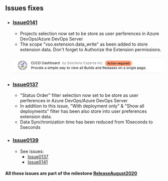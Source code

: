 ## Issues fixes

- ### [Issue0141](https://github.com/expertasolutions/VstsDashboard/issues/141)
  - Projects selection now set to be store as user perferences in Azure DevOps/Azure DevOps Server
  - The scope "vso.extension.data_write" as been added to store extension data. Don't forget to Authorize the Extension permissions.

  ![Issue0141-01](_ReleaseNotes/ReleaseAugust2020/Issue0141/Issue0141-01.png)

- ### [Issue0137](https://github.com/expertasolutions/VstsDashboard/issues/137)
  - "Status Order" filter selection now set to be store as user perferences in Azure DevOps/Azure DevOps Server
  - In addition to this issue, "With deployment only" & "Show all deployments" filter has been also store into user preferences extension data.
  - Data Synchronization time has been reduced from 10seconds to 5seconds

- ### [Issue0139](https://github.com/expertasolutions/VstsDashboard/issues/139)
  - See issues:
    - [Issue0137](https://github.com/expertasolutions/VstsDashboard/issues/137)
    - [Issue0141](https://github.com/expertasolutions/VstsDashboard/issues/141)

#### All these issues are part of the milestone [ReleaseAugust2020](https://github.com/expertasolutions/VstsDashboard/milestone/5)
